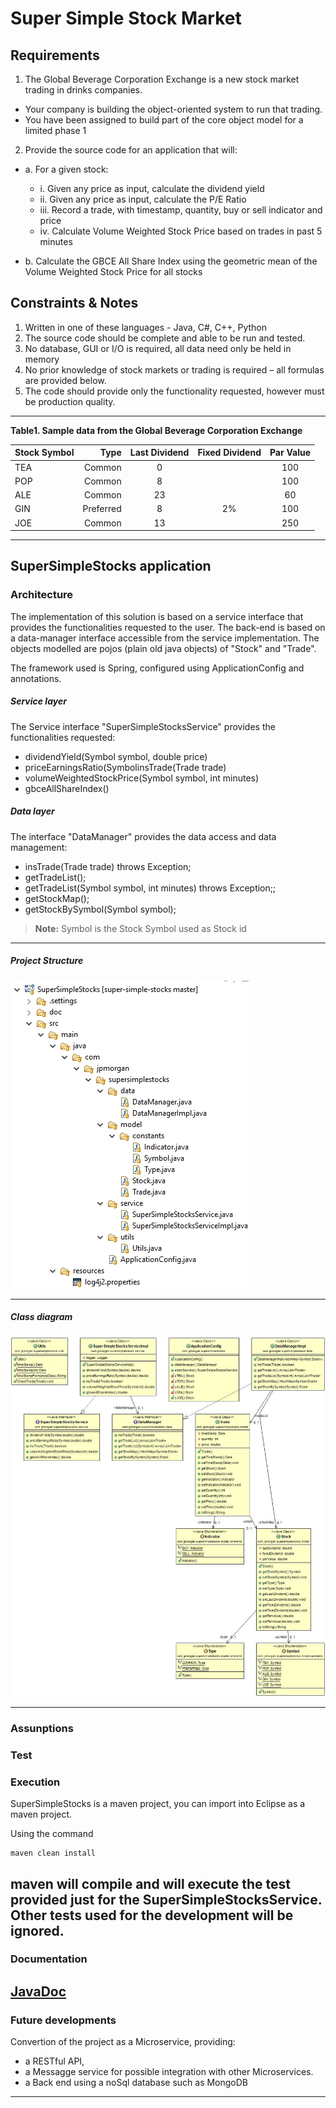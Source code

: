 # Super Simple Stock Market
 
Requirements
-------------
1. The Global Beverage Corporation Exchange is a new stock market trading in drinks companies.
  - Your company is building the object-oriented system to run that trading.
  - You have been assigned to build part of the core object model for a limited phase 1

2. Provide the source code for an application that will: 
- a. For a given stock:
	- i. Given any price as input, calculate the dividend yield
	- ii. Given any price as input, calculate the P/E Ratio
	- iii. Record a trade, with timestamp, quantity, buy or sell indicator and price
	- iv. Calculate Volume Weighted Stock Price based on trades in past 5 minutes
			
- b. Calculate the GBCE All Share Index using the geometric mean of the Volume Weighted Stock       Price for all stocks


Constraints & Notes
-------------
1. Written in one of these languages - Java, C#, C++, Python
2. The source code should be complete and able to be run and tested.
3. No database, GUI or I/O is required, all data need only be held in memory
4. No prior knowledge of stock markets or trading is required – all formulas are provided below.
5. The code should provide only the functionality requested, however must be production quality.

----------

**Table1. Sample data from the Global Beverage Corporation Exchange**

| Stock Symbol | Type     | Last Dividend |Fixed Dividend | Par Value |
| :----------- | --------:| :-----------: |:-------------:|:---------:|
|TEA           | Common   | 0		      | 			  |100		  |
|POP           | Common   | 8			  | 			  |100		  |
|ALE           | Common   | 23			  | 			  |60		  |
|GIN           | Preferred| 8			  | 2%			  |100		  |
|JOE           | Common   | 13			  | 			  |250		  |


----------
SuperSimpleStocks application
-------------

###  Architecture
The implementation of this solution is based on a service interface that provides the functionalities requested to the user. The back-end is based on a data-manager interface accessible from the service implementation. The objects modelled are pojos (plain old java objects) of "Stock" and "Trade".

The framework used is Spring, configured using ApplicationConfig and annotations.

##### Service layer
The Service interface "SuperSimpleStocksService" provides the functionalities requested:
 - dividendYield(Symbol symbol, double price)  
 - priceEarningsRatio(SymbolinsTrade(Trade trade)
 - volumeWeightedStockPrice(Symbol symbol, int minutes)
 - gbceAllShareIndex()

##### Data layer
 The interface "DataManager" provides the data access and data management:
- insTrade(Trade trade) throws Exception;
- getTradeList();
- getTradeList(Symbol symbol, int minutes) throws Exception;;
- getStockMap();
- getStockBySymbol(Symbol symbol);


> **Note:** Symbol is the Stock Symbol used as Stock id

----------
##### Project Structure
![SuperSimpleStocks project structure](SuperSimpleStocks/doc/project-structure.jpg)

----------

##### Class diagram
![SuperSimpleStocks class diagram](SuperSimpleStocks/doc/class-diagram.jpg)

----------

###  Assunptions

###  Test

###  Execution
SuperSimpleStocks  is a maven project, you can import into Eclipse as a maven project. 

Using the command
```
maven clean install
```
maven will compile and will execute the test provided just for the SuperSimpleStocksService. Other tests used for the development will be ignored. 
----------
###  Documentation
[JavaDoc](https://github.com/fabriziozandonella/super-simple-stocks/tree/master/SuperSimpleStocks/doc) 
----------
###  Future developments
Convertion of the project as a Microservice, providing: 
 * a RESTful API,
 * a Messagge service for possible integration with other Microservices. 
 * a Back end using a noSql database such as MongoDB
----------
